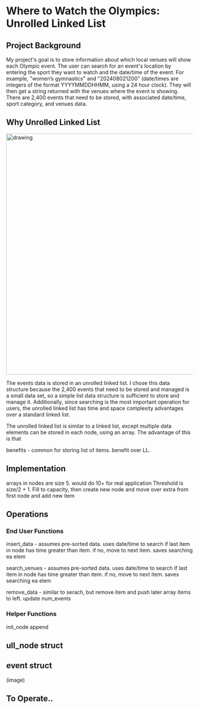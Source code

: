 # Where to Watch the Olympics: Unrolled Linked List
## Project Background
My project's goal is to store information about which local venues will show each Olympic event. The user can search for an event's location by entering the sport they want to watch and the date/time of the event. For example, "women’s gymnastics" and "202408021200" (date/times are integers of the format YYYYMMDDHHMM, using a 24 hour clock). They will then get a string returned with the venues where the event is showing. There are 2,400 events that need to be stored, with associated date/time, sport category, and venues data.

## Why Unrolled Linked List

<img src="https://github.com/user-attachments/assets/a255d0ef-a90e-4572-9a9f-3a2bbda511fe" alt="drawing" width="650"/>

The events data is stored in an unrolled linked list. I chose this data structure because the 2,400 events that need to be stored and managed is a small data set, so a simple list data structure is sufficient to store and manage it. Additionally, since searching is the most important operation for users, the unrolled linked list has time and space complexity advantages over a standard linked list.

The unrolled linked list is similar to a linked list, except multiple data elements can be stored in each node, using an array. The advantage of this is that 

benefits - common for storing list of items. benefit over LL.

## Implementation
arrays in nodes are size 5. would do 10+ for real application
Threshold is size/2 + 1. Fill to capacity, then create new node and move over extra from first node and add new item


## Operations
### End User Functions
insert_data - assumes pre-sorted data. uses date/time to search if last item in node has time greater than item. if no, move to next item. saves searching ea elem

search_venues - assumes pre-sorted data. uses date/time to search if last item in node has time greater than item. if no, move to next item. saves searching ea elem

remove_data - similar to serach, but remove item and push later array items to left. update num_events


### Helper Functions
init_node
append

## ull_node struct

## event struct
(image)

## To Operate..

